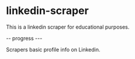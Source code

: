 # linkedin-scraper

This is a linkedin scraper for educational purposes.

-- progress ---

Scrapers basic profile info on Linkedin.

